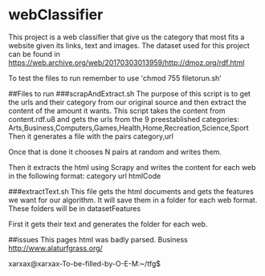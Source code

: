 # webClassifier

This project is a web classifier that give us the category that most fits a website given its links, text and images.
The dataset used for this project can be found in https://web.archive.org/web/20170303013959/http://dmoz.org/rdf.html

To test the files to run remember to use 'chmod 755 filetorun.sh'

##Files to run
###scrapAndExtract.sh
The purpose of this script is to get the urls and their category from our original source and then extract the content of the amount it wants.
This script takes the content from content.rdf.u8 and gets the urls from the 9 preestablished categories: Arts,Business,Computers,Games,Health,Home,Recreation,Science,Sport
Then it generates a file with the pairs category,url

Once that is done it chooses N pairs at random and writes them.

Then it extracts the html using Scrapy and writes the content for each web in the following format:
category
url
htmlCode

###extractText.sh
This file gets the html documents and gets the features we want for our algorithm. It will save them in a folder for each web format. These folders will be in datasetFeatures

First it gets their text and generates the folder for each web.



##issues
This pages html was badly parsed.
Business
http://www.alaturfgrass.org/
<html><HEAD>

</HEAD><FRAMESET border='0' ROWS='*,1'> <FRAME SRC='http://alturfgrass.org'><FRAME SRC='blank.html'> </FRAMESET> </html>xarxax@xarxax-To-be-filled-by-O-E-M:~/tfg$
